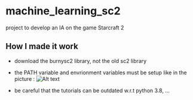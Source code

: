 # machine_learning_sc2
project to develop an IA on the game Starcraft 2

## How I made it work

 - download the burnysc2 library, not the old sc2 library
 - the PATH variable and envrionment variables must be setup like in the picture : 
   ![Alt text](pth_env_variables.png?raw=true "Title")
   
 - be careful that the tutorials can be outdated w.r.t python 3.8, ...

